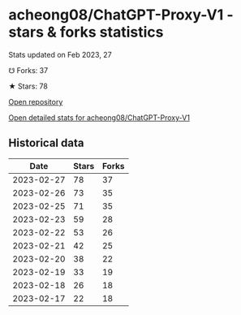 # acheong08/ChatGPT-Proxy-V1 - stars & forks statistics

Stats updated on Feb 2023, 27

☋ Forks: 37

★ Stars: 78

[Open repository](https://github.com/acheong08/ChatGPT-Proxy-V1)

[Open detailed stats for acheong08/ChatGPT-Proxy-V1](https://reviewgithub.com/rep/acheong08/ChatGPT-Proxy-V1)

## Historical data
| Date | Stars | Forks |
|------|-------|-------|
| 2023-02-27 | 78 | 37 | 
| 2023-02-26 | 73 | 35 | 
| 2023-02-25 | 71 | 35 | 
| 2023-02-23 | 59 | 28 | 
| 2023-02-22 | 53 | 26 | 
| 2023-02-21 | 42 | 25 | 
| 2023-02-20 | 38 | 22 | 
| 2023-02-19 | 33 | 19 | 
| 2023-02-18 | 26 | 18 | 
| 2023-02-17 | 22 | 18 | 

